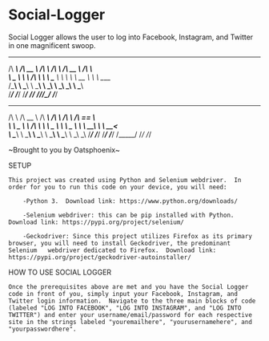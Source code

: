 # Social-Logger
 Social Logger allows the user to log into Facebook, Instagram, and Twitter in one magnificent swoop.

  ______     ______     ______     __     ______     __            
/\  ___\   /\  __ \   /\  ___\   /\ \   /\  __ \   /\ \           
\ \___  \  \ \ \/\ \  \ \ \____  \ \ \  \ \  __ \  \ \ \____      
 \/\_____\  \ \_____\  \ \_____\  \ \_\  \ \_\ \_\  \ \_____\     
  \/_____/   \/_____/   \/_____/   \/_/   \/_/\/_/   \/_____/     
                                                                  
 __         ______     ______     ______     ______     ______    
/\ \       /\  __ \   /\  ___\   /\  ___\   /\  ___\   /\  == \   
\ \ \____  \ \ \/\ \  \ \ \__ \  \ \ \__ \  \ \  __\   \ \  __<   
 \ \_____\  \ \_____\  \ \_____\  \ \_____\  \ \_____\  \ \_\ \_\ 
  \/_____/   \/_____/   \/_____/   \/_____/   \/_____/   \/_/ /_/ 
                                                                  
                                                                  
~Brought to you by Oatsphoenix~

SETUP

    This project was created using Python and Selenium webdriver.  In order for you to run this code on your device, you will need:

        -Python 3.  Download link: https://www.python.org/downloads/

        -Selenium webdriver: this can be pip installed with Python.  Download link: https://pypi.org/project/selenium/ 

        -Geckodriver: Since this project utilizes Firefox as its primary browser, you will need to install Geckodriver, the predominant Selenium   webdriver dedicated to Firefox.  Download link: https://pypi.org/project/geckodriver-autoinstaller/

HOW TO USE SOCIAL LOGGER

    Once the prerequisites above are met and you have the Social Logger code in front of you, simply input your Facebook, Instagram, and Twitter login information.  Navigate to the three main blocks of code (labeled "LOG INTO FACEBOOK", "LOG INTO INSTAGRAM", and "LOG INTO TWITTER") and enter your username/email/password for each respective site in the strings labeled "youremailhere", "yourusernamehere", and "yourpasswordhere".





